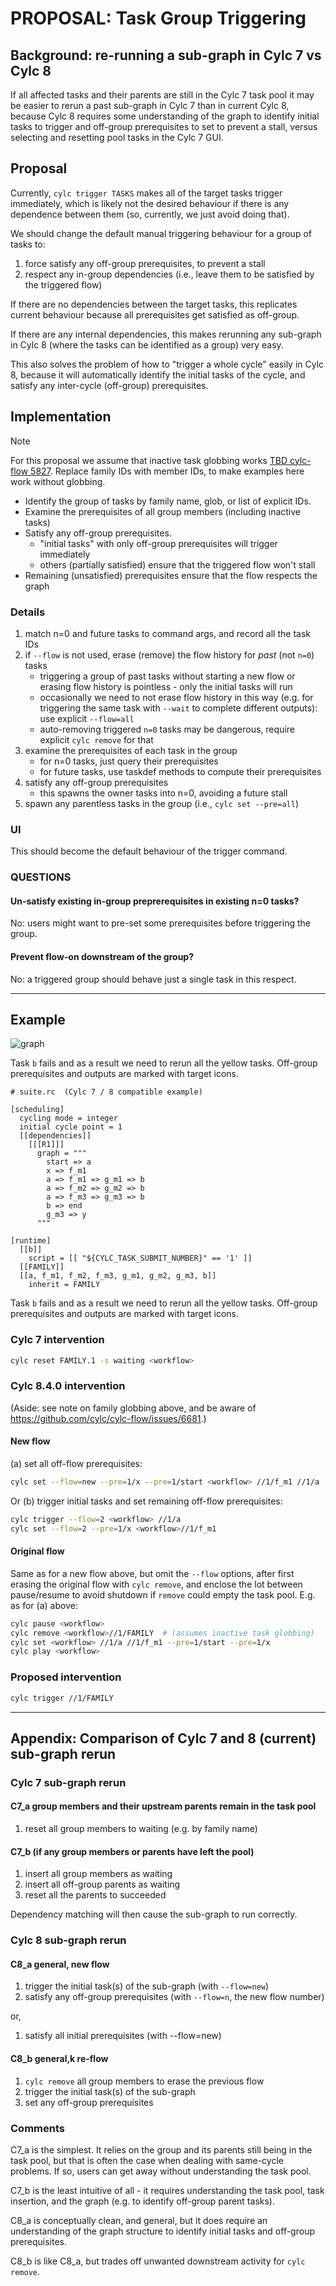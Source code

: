 # PROPOSAL: Task Group Triggering

## Background: re-running a sub-graph in Cylc 7 vs Cylc 8

If all affected tasks and their parents are still in the Cylc 7 task pool it
may be easier to rerun a past sub-graph in Cylc 7 than in current Cylc 8,
because Cylc 8 requires some understanding of the graph to identify initial
tasks to trigger and off-group prerequisites to set to prevent a stall, versus
selecting and resetting pool tasks in the Cylc 7 GUI.

## Proposal

Currently, `cylc trigger TASKS` makes all of the target tasks trigger immediately,
which is likely not the desired behaviour if there is any dependence between them
(so, currently, we just avoid doing that).

We should change the default manual triggering behaviour for a group of tasks to:

 1. force satisfy any off-group prerequisites, to prevent a stall
 1. respect any in-group dependencies (i.e., leave them to be satisfied by the
 triggered flow)

If there are no dependencies between the target tasks, this replicates current
behaviour because all prerequisites get satisfied as off-group.

If there are any internal dependencies, this makes rerunning any sub-graph in
Cylc 8 (where the tasks can be identified as a group) very easy.

This also solves the problem of how to "trigger a whole cycle" easily in Cylc 8,
because it will automatically identify the initial tasks of the cycle, and satisfy
any inter-cycle (off-group) prerequisites.

## Implementation

> [!NOTE]
> For this proposal we assume that inactive task globbing works
> [TBD cylc-flow 5827](https://github.com/cylc/cylc-flow/issues/5827).
> Replace family IDs with member IDs, to make examples here work without globbing.

- Identify the group of tasks by family name, glob, or list of explicit IDs.
- Examine the prerequisites of all group members (including inactive tasks)
- Satisfy any off-group prerequisites.
  - "initial tasks" with only off-group prerequisites will trigger immediately
  - others (partially satisfied) ensure that the triggered flow won't stall
- Remaining (unsatisfied) prerequisites ensure that the flow respects the graph

### Details

   1. match n=0 and future tasks to command args, and record all the task IDs
   1. if `--flow` is not used, erase (remove) the flow history for *past*
      (not `n=0`) tasks
      - triggering a group of past tasks without starting a new flow or erasing
       flow history is pointless - only the initial tasks will run
      - occasionally we need to not erase flow history in this way (e.g. for
        triggering the same task with `--wait` to complete different outputs):
        use explicit `--flow=all`
      - auto-removing triggered `n=0` tasks may be dangerous, require
        explicit `cylc remove` for that
   1. examine the prerequisites of each task in the group
       - for n=0 tasks, just query their prerequisites
       - for future tasks, use taskdef methods to compute their prerequisites
   1. satisfy any off-group prerequisites
       - this spawns the owner tasks into n=0, avoiding a future stall
   1. spawn any parentless tasks in the group (i.e., `cylc set --pre=all`)

### UI

This should become the default behaviour of the trigger command.

### QUESTIONS

#### Un-satisfy existing in-group preprerequisites in existing n=0 tasks?

No: users might want to pre-set some prerequisites before triggering the group.

#### Prevent flow-on downstream of the group?

No: a triggered group should behave just a single task in this respect.

-----

## Example

![graph](img/rerun.png)

Task `b` fails and as a result we need to rerun all the yellow tasks.
Off-group prerequisites and outputs are marked with target icons.

```cylc
# suite.rc  (Cylc 7 / 8 compatible example)

[scheduling]
  cycling mode = integer
  initial cycle point = 1
  [[dependencies]]
    [[[R1]]]
      graph = """
        start => a
        x => f_m1
        a => f_m1 => g_m1 => b
        a => f_m2 => g_m2 => b
        a => f_m3 => g_m3 => b
        b => end
        g_m3 => y
      """

[runtime]
  [[b]]
    script = [[ "${CYLC_TASK_SUBMIT_NUMBER}" == '1' ]]
  [[FAMILY]]
  [[a, f_m1, f_m2, f_m3, g_m1, g_m2, g_m3, b]]
    inherit = FAMILY
```

Task `b` fails and as a result we need to rerun all the yellow tasks.
Off-group prerequisites and outputs are marked with target icons.

### Cylc 7 intervention

```bash
cylc reset FAMILY.1 -s waiting <workflow>
```

### Cylc 8.4.0 intervention

(Aside: see note on family globbing above, and be aware of
https://github.com/cylc/cylc-flow/issues/6681.)

#### New flow

(a) set all off-flow prerequisites:

```bash
cylc set --flow=new --pre=1/x --pre=1/start <workflow> //1/f_m1 //1/a
```

Or (b) trigger initial tasks and set remaining off-flow prerequisites:

```bash
cylc trigger --flow=2 <workflow> //1/a
cylc set --flow=2 --pre=1/x <workflow>//1/f_m1
```

#### Original flow

Same as for a new flow above, but omit the `--flow` options, after first erasing
the original flow with `cylc remove`, and enclose the lot between pause/resume
to avoid shutdown if `remove` could empty the task pool. E.g. as for (a) above:

```bash
cylc pause <workflow>
cylc remove <workflow>//1/FAMILY  # (assumes inactive task globbing)
cylc set <workflow> //1/a //1/f_m1 --pre=1/start --pre=1/x
cylc play <workflow>
```

### Proposed intervention

```bash
cylc trigger //1/FAMILY
```

-----

## Appendix: Comparison of Cylc 7 and 8 (current) sub-graph rerun

### Cylc 7 sub-graph rerun

#### C7_a group members and their upstream parents remain in the task pool

1. reset all group members to waiting (e.g. by family name)

#### C7_b (if any group members or parents have left the pool)

1. insert all group members as waiting
2. insert all off-group parents as waiting
3. reset all the parents to succeeded

Dependency matching will then cause the sub-graph to run correctly.

### Cylc 8 sub-graph rerun

#### C8_a general, new flow

1. trigger the initial task(s) of the sub-graph (with `--flow=new`)
2. satisfy any off-group prerequisites (with `--flow=n`, the new flow number)

or,

1. satisfy all initial prerequisites (with --flow=new)

#### C8_b general,k re-flow

1. `cylc remove` all group members to erase the previous flow
2. trigger the initial task(s) of the sub-graph
3. set any off-group prerequisites

### Comments

C7_a is the simplest. It relies on the group and its parents still being in the task
pool, but that is often the case when dealing with same-cycle problems. If so,
users can get away without understanding the task pool.

C7_b is the least intuitive of all - it requires understanding the task pool,
task insertion, and the graph (e.g. to identify off-group parent tasks).

C8_a is conceptually clean, and general, but it does require an understanding of
the graph structure to identify initial tasks and off-group prerequisites.

C8_b is like C8_a, but trades off unwanted downstream activity for `cylc remove`.
